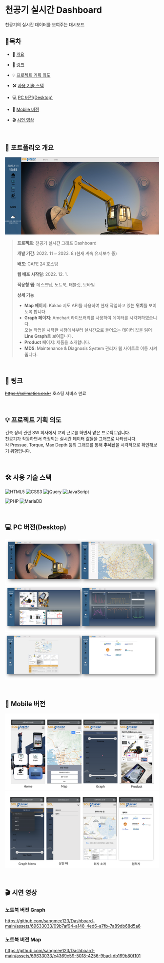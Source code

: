 # 천공기 실시간 Dashboard 
천공기의 실시간 데이터를 보여주는 대시보드

## 📗목차 

- 📝 [개요](#-포트폴리오-개요)

- 🔗 [링크](#-링크)

- 💡 [프로젝트 기획 의도](#-프로젝트-기획-의도)

- 🛠 [사용 기술 스택](#-사용-기술-스택)
  
- 💻 [PC 버전(Desktop)](#-pc-버전desktop)
  
- 📱 [Mobile 버전](#-mobile-버전)

- 🎬 [시연 영상](#-시연-영상)

<br>

## 📝 포트폴리오 개요
<img src="images/readme_home.png">

>**프로젝트**: 천공기 실시간 그래프 Dashboard
>
>**개발 기간**: 2022. 11 ~ 2023. 8 (현재 계속 유지보수 중) 
>
>**배포**: CAFE 24 호스팅
>
>**웹 배포 시작일**: 2022. 12. 1.
>
>**적응형 웹**: 데스크탑, 노트북, 태블릿, 모바일
>
>**상세 기능**
>- **Map 페이지**: Kakao 지도 API를 사용하여 현재 작업하고 있는 <b>위치</b>를 보이도록 합니다. 
>- **Graph 페이지**: Amchart 라이브러리를 사용하여 데이터를 시각화하였습니다.<br>오늘 작업을 시작한 시점에서부터 실시간으로 들어오는 데이터 값을 읽어 <b>Line Graph</b>로 보여줍니다.
>- **Product** 페이지: 제품을 소개합니다.
>- **MDS**: Maintenance & Diagnosis System 관리자 웹 사이트로 이동 시켜줍니다.

<br> 

## 🔗 링크
~~https://solimatics.co.kr~~ 호스팅 서비스 만료

<br> 

## 💡 프로젝트 기획 의도
건축 장비 관련 SW 회사에서 교외 근로를 하면서 맡은 프로젝트입니다.<br>
천공기가 작동하면서 측정되는 실시간 데이터 값들을 그래프로 나타냅니다.<br>
각 Pressue, Torque, Max Depth 등의 그래프를 통해 <b>추세선</b>을 시각적으로 확인해보기 위함입니다.

<br> 

## 🛠 사용 기술 스택
![HTML5](https://img.shields.io/badge/html5-%23E34F26.svg?style=for-the-badge&logo=html5&logoColor=white)
![CSS3](https://img.shields.io/badge/css3-%231572B6.svg?style=for-the-badge&logo=css3&logoColor=white)
![jQuery](https://img.shields.io/badge/jquery-%230769AD.svg?style=for-the-badge&logo=jquery&logoColor=white)
![JavaScript](https://img.shields.io/badge/javascript-%23323330.svg?style=for-the-badge&logo=javascript&logoColor=%23F7DF1E)

![PHP](https://img.shields.io/badge/php-%23777BB4.svg?style=for-the-badge&logo=php&logoColor=white)
![MariaDB](https://img.shields.io/badge/MariaDB-003545?style=for-the-badge&logo=mariadb&logoColor=white)

<br> 

## 💻 PC 버전(Desktop)
<img src="images/readme1.jpg"><img src="images/readme2.jpg"><img src="images/readme3.jpg">

<br>

## 📱 Mobile 버전
<img src="images/001.png"><img src="images/002.png">

<br>

## 🎬 시연 영상


### 노트북 버전 Graph

https://github.com/sangmee123/Dashboard-main/assets/69633033/09b7af94-a148-4ed6-a7fb-7a89db68d5a6

### 노트북 버전 Map

https://github.com/sangmee123/Dashboard-main/assets/69633033/c4369c59-5018-4256-9bad-db169b80f101



